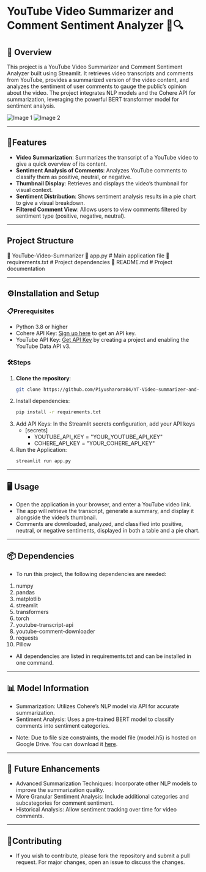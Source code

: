 # YouTube Video Summarizer and Comment Sentiment Analyzer 📝🔍

##  🌟 Overview
This project is a YouTube Video Summarizer and Comment Sentiment Analyzer built using Streamlit. It retrieves video transcripts and comments from YouTube, provides a summarized version of the video content, and analyzes the sentiment of user comments to gauge the public’s opinion about the video. The project integrates NLP models and the Cohere API for summarization, leveraging the powerful BERT transformer model for sentiment analysis.

![Image 1](https://drive.google.com/uc?export=view&id=1Hlfq15gNgn2M_srqxew-ZD4w4g4WvDQR)
![Image 2](https://drive.google.com/uc?export=view&id=1W8REBWAwyqKUtmmPa7XX-zgXcFXT7npT)

---

## 🚀Features
- **Video Summarization**: Summarizes the transcript of a YouTube video to give a quick overview of its content.
- **Sentiment Analysis of Comments**: Analyzes YouTube comments to classify them as positive, neutral, or negative.
- **Thumbnail Display**: Retrieves and displays the video’s thumbnail for visual context.
- **Sentiment Distribution**: Shows sentiment analysis results in a pie chart to give a visual breakdown.
- **Filtered Comment View**: Allows users to view comments filtered by sentiment type (positive, negative, neutral).

---

## Project Structure
📂 YouTube-Video-Summarizer
📄 app.py # Main application file 
📄 requirements.txt # Project dependencies 
📄 README.md # Project documentation

---

## ⚙️Installation and Setup

### 📋Prerequisites
- Python 3.8 or higher
- Cohere API Key: [Sign up here](https://cohere.ai/) to get an API key.
- YouTube API Key: [Get API Key](https://console.developers.google.com/) by creating a project and enabling the YouTube Data API v3.

### 🛠Steps
1. **Clone the repository**:
   ```bash
   git clone https://github.com/Piyusharora04/YT-Video-summarizer-and-Comment-Analyzer.git
2. Install dependencies:
   ```bash
   pip install -r requirements.txt
3. Add API Keys:
  In the Streamlit secrets configuration, add your API keys
   - [secrets]
     - YOUTUBE_API_KEY = "YOUR_YOUTUBE_API_KEY"
     - COHERE_API_KEY = "YOUR_COHERE_API_KEY"
4. Run the Application:
   ```bash
   streamlit run app.py

---

## 🖥 Usage
- Open the application in your browser, and enter a YouTube video link.
- The app will retrieve the transcript, generate a summary, and display it alongside the video’s thumbnail.
- Comments are downloaded, analyzed, and classified into positive, neutral, or negative sentiments, displayed in both a table and a pie chart.

---

## 📦 Dependencies
- To run this project, the following dependencies are needed:

1. numpy
2. pandas
3. matplotlib
4. streamlit
5. transformers
6. torch
7. youtube-transcript-api
8. youtube-comment-downloader
9. requests
10. Pillow
- All dependencies are listed in requirements.txt and can be installed in one command.

---

## 📊 Model Information
- Summarization: Utilizes Cohere’s NLP model via API for accurate summarization.
- Sentiment Analysis: Uses a pre-trained BERT model to classify comments into sentiment categories.
* Note: Due to file size constraints, the model file (model.h5) is hosted on Google Drive. You can download it [here](https://drive.google.com/drive/folders/1ywtPTyhhMRKBXxIVJNL_p8BFbk8D3czT?usp=sharing).

---

## 🔮 Future Enhancements
- Advanced Summarization Techniques: Incorporate other NLP models to improve the summarization quality.
- More Granular Sentiment Analysis: Include additional categories and subcategories for comment sentiment.
- Historical Analysis: Allow sentiment tracking over time for video comments.

---

## 🤝Contributing
- If you wish to contribute, please fork the repository and submit a pull request. For major changes, open an issue to discuss the changes.



